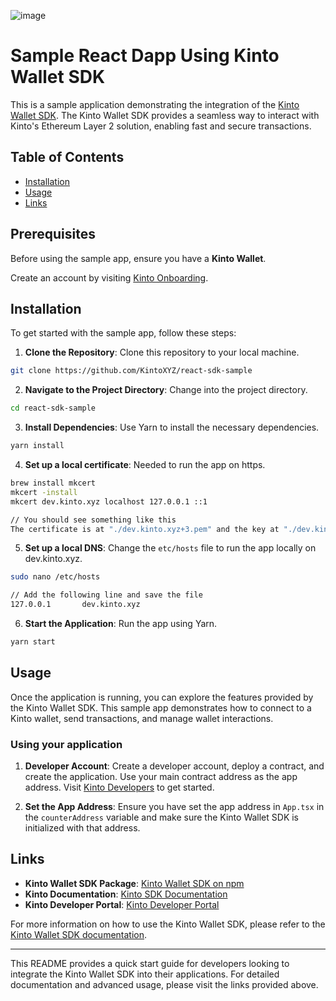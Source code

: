 ![image](https://github.com/user-attachments/assets/afa04276-6e6f-401d-ad09-136f82aa86be)

# Sample React Dapp Using Kinto Wallet SDK

This is a sample application demonstrating the integration of the [Kinto Wallet SDK](https://www.npmjs.com/package/kinto-web-sdk). The Kinto Wallet SDK provides a seamless way to interact with Kinto's Ethereum Layer 2 solution, enabling fast and secure transactions.

## Table of Contents

- [Installation](#installation)
- [Usage](#usage)
- [Links](#links)

## Prerequisites

Before using the sample app, ensure you have a **Kinto Wallet**.

Create an account by visiting [Kinto Onboarding](https://engen.kinto.xyz/onboarding).

## Installation

To get started with the sample app, follow these steps:

1. **Clone the Repository**: Clone this repository to your local machine.

```bash
git clone https://github.com/KintoXYZ/react-sdk-sample
```

2. **Navigate to the Project Directory**: Change into the project directory.

```bash
cd react-sdk-sample
```

3. **Install Dependencies**: Use Yarn to install the necessary dependencies.

```bash
yarn install
```

4. **Set up a local certificate**: Needed to run the app on https.

```bash
brew install mkcert
mkcert -install
mkcert dev.kinto.xyz localhost 127.0.0.1 ::1

// You should see something like this
The certificate is at "./dev.kinto.xyz+3.pem" and the key at "./dev.kinto.xyz+3-key.pem" ✅
```

5. **Set up a local DNS**: Change the `etc/hosts` file to run the app locally on dev.kinto.xyz.

```bash
sudo nano /etc/hosts

// Add the following line and save the file
127.0.0.1       dev.kinto.xyz
```

6. **Start the Application**: Run the app using Yarn.

```bash
yarn start
```

## Usage

Once the application is running, you can explore the features provided by the Kinto Wallet SDK. This sample app demonstrates how to connect to a Kinto wallet, send transactions, and manage wallet interactions.

### Using your application

1. **Developer Account**: Create a developer account, deploy a contract, and create the application. Use your main contract address as the app address. Visit [Kinto Developers](https://engen.kinto.xyz/developers) to get started.

2. **Set the App Address**: Ensure you have set the app address in `App.tsx` in the `counterAddress` variable and make sure the Kinto Wallet SDK is initialized with that address.

## Links

- **Kinto Wallet SDK Package**: [Kinto Wallet SDK on npm](https://www.npmjs.com/package/kinto-web-sdk)
- **Kinto Documentation**: [Kinto SDK Documentation](https://docs.kinto.xyz/kinto-the-safe-l2/building-on-kinto/development-setup)
- **Kinto Developer Portal**: [Kinto Developer Portal](https://engen.kinto.xyz/developers)

For more information on how to use the Kinto Wallet SDK, please refer to the [Kinto Wallet SDK documentation](https://docs.kinto.xyz/kinto-the-safe-l2/building-on-kinto/development-setup).

---

This README provides a quick start guide for developers looking to integrate the Kinto Wallet SDK into their applications. For detailed documentation and advanced usage, please visit the links provided above.
